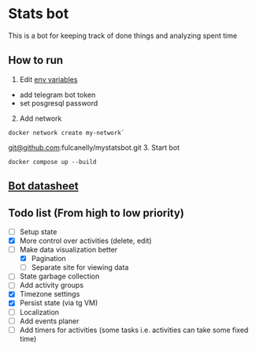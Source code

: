 # Stats bot

This is a bot for keeping track of done things and analyzing spent time


## How to run

1. Edit [env variables](./.env)
  - add telegram bot token
  - set posgresql password
2. Add network
```
docker network create my-network`
```
git@github.com:fulcanelly/mystatsbot.git
3. Start bot
```
docker compose up --build
```


## [Bot datasheet](./bot/DATASHEET.md)


## Todo list (From high to low priority)
 - [ ] Setup state
 - [x] More control over activities (delete, edit)
 - [ ] Make data visualization better
   - [x] Pagination
   - [ ] Separate site for viewing data
 - [ ] State garbage collection
 - [ ] Add activity groups
 - [x] Timezone settings
 - [x] Persist state (via tg VM)
 - [ ] Localization
 - [ ] Add events planer
 - [ ] Add timers for activities (some tasks i.e. activities can take some fixed time)

